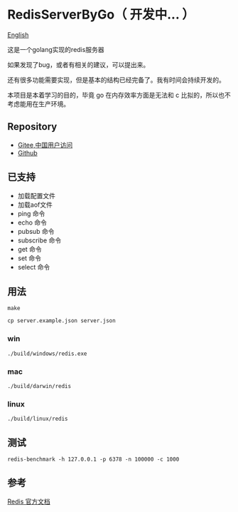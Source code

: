 # RedisServerByGo（ 开发中... ）

[English](/readme.md)

这是一个golang实现的redis服务器

如果发现了bug，或者有相关的建议，可以提出来。

还有很多功能需要实现，但是基本的结构已经完备了。我有时间会持续开发的。

本项目是本着学习的目的，毕竟 go 在内存效率方面是无法和 c 比拟的，所以也不考虑能用在生产环境。

## Repository

- [Gitee,中国用户访问](https://gitee.com/waterloocode/redisbygo)
- [Github](https://github.com/ccb1900/redisbygo)

## 已支持

- 加载配置文件
- 加载aof文件
- ping 命令
- echo 命令
- pubsub 命令
- subscribe 命令
- get 命令
- set 命令
- select 命令

## 用法

```shell
make
```

```shell
cp server.example.json server.json
```

### win

```shell
./build/windows/redis.exe
```

### mac

```shell
./build/darwin/redis
```

### linux

```shell
./build/linux/redis
```

## 测试

```shell
redis-benchmark -h 127.0.0.1 -p 6378 -n 100000 -c 1000
```

## 参考

[Redis 官方文档](https://redis.io/documentation)
